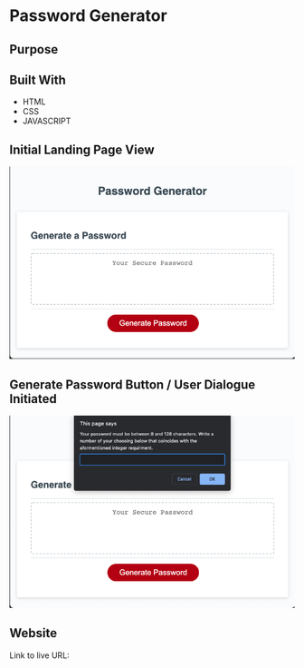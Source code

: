 # Password Generator

## Purpose

## Built With
* HTML
* CSS
* JAVASCRIPT

## Initial Landing Page View
![Image](./Develop/images/1.png)

## Generate Password Button / User Dialogue Initiated
![Image](./Develop/images/2.png)

## Website
Link to live URL: